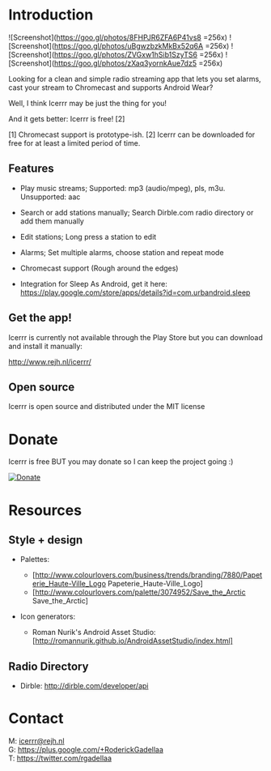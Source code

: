 Introduction
===========

![Screenshot](https://goo.gl/photos/8FHPJR6ZFA6P41vs8 =256x)
![Screenshot](https://goo.gl/photos/uBgwzbzkMkBx52q6A =256x)
![Screenshot](https://goo.gl/photos/ZVGxw1hSib1SzyTS6 =256x)
![Screenshot](https://goo.gl/photos/zXaq3yornkAue7dz5 =256x)

Looking for a clean and simple radio streaming app that lets you set alarms, cast your stream to Chromecast and supports Android Wear?

Well, I think Icerrr may be just the thing for you!

And it gets better: Icerrr is free! [2]

[1] Chromecast support is prototype-ish.
[2] Icerrr can be downloaded for free for at least a limited period of time.

Features
-------------

+ Play music streams; Supported: mp3 (audio/mpeg), pls, m3u. Unsupported: aac

+ Search or add stations manually; Search Dirble.com radio directory or add them manually

+ Edit stations; Long press a station to edit

+ Alarms; Set multiple alarms, choose station and repeat mode 

+ Chromecast support (Rough around the edges)

+ Integration for Sleep As Android, get it here: https://play.google.com/store/apps/details?id=com.urbandroid.sleep

Get the app!
-------------

Icerrr is currently not available through the Play Store but you can download and install it manually:

http://www.rejh.nl/icerrr/

Open source
-------------

Icerrr is open source and distributed under the MIT license

Donate
=========

Icerrr is free BUT you may donate so I can keep the project going :)

[![Donate](https://www.paypalobjects.com/en_US/i/btn/btn_donateCC_LG.gif)](https://www.paypal.com/cgi-bin/webscr?cmd=_donations&business=S6BCCM9LESNBU&lc=US&item_name=REJH%20Gadellaa&item_number=icerrr_droidapp&currency_code=EUR&bn=PP%2dDonationsBF%3abtn_donateCC_LG%2egif%3aNonHosted)

Resources
=========

Style + design
--------------

  * Palettes: 
    * [http://www.colourlovers.com/business/trends/branding/7880/Papeterie_Haute-Ville_Logo Papeterie_Haute-Ville_Logo]
    * [http://www.colourlovers.com/palette/3074952/Save_the_Arctic Save_the_Arctic]

  * Icon generators:
    * Roman Nurik's Android Asset Studio: [http://romannurik.github.io/AndroidAssetStudio/index.html]

Radio Directory
---------------

* Dirble: http://dirble.com/developer/api

Contact
=======

M: icerrr@rejh.nl <br>
G: https://plus.google.com/+RoderickGadellaa <br>
T: https://twitter.com/rgadellaa <br>
